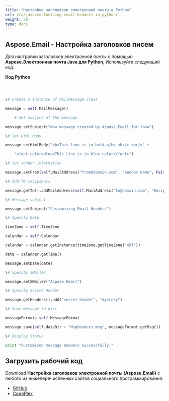 ```yaml
---
title: "Настройка заголовков электронной почты в Python"
url: /ru/java/customizing-email-headers-in-python/
weight: 30
type: docs
---
```


## **Aspose.Email - Настройка заголовков писем**
Для настройки заголовков электронной почты с помощью **Aspose.Электронная почта Java для Python**, Используйте следующий код.

**Код Python**

``` python



\# Create a instance of MailMessage class

message = self.MailMessage()

    # Set subject of the message

message.setSubject("New message created by Aspose.Email for Java")

\# Set Html body

message.setHtmlBody("<b>This line is in bold.</b> <br/> <br/>" +

    "<font color=blue>This line is in blue color</font>")

\# Set sender information

message.setFrom(self.MailAddress("from@domain.com", "Sender Name", False))

\# Add TO recipients

message.getTo().addMailAddress(self.MailAddress("to@domain.com", "Recipient 1", False))

\# Message subject

message.setSubject("Customizing Email Headers")

\# Specify Date

timeZone = self.TimeZone

calendar = self.Calendar

calendar = calendar.getInstance(timeZone.getTimeZone("GMT"))

date = calendar.getTime()

message.setDate(date)

\# Specify XMailer

message.setXMailer("Aspose.Email")

\# Specify Secret Header

message.getHeaders().add("secret-header", "mystery")

\# Save message to disc

messageFormat= self.MessageFormat

message.save(self.dataDir + "MsgHeaders.msg", messageFormat.getMsg())

\# Display Status

print "Customized message headers Successfully."

```
## **Загрузить рабочий код**
Download **Настройка заголовков электронной почты (Aspose.Email)** с любого из нижеперечисленных сайтов социального программирования:

- [GitHub](https://github.com/aspose-email/Aspose.Email-for-Java/releases/tag/Aspose.Email_Java_for_Python-v1.0)
- [CodePlex](http://asposeemailjavapython.codeplex.com/releases/)

